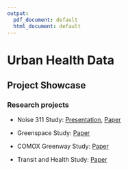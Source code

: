```yaml
---
output:
  pdf_document: default
  html_document: default
---
```

# Urban Health Data
## Project Showcase


### Research projects

- Noise 311 Study: <a href="https://urbanhealthdata.github.io/noise311/" target="_blank"> Presentation</a>, <a href="https://dx.doi.org/10.17605/OSF.IO/YC2H8" target="_blank">Paper</a>

- Greenspace Study: <a href="https://dx.doi.org/10.1016/j.socscimed.2018.04.051" target="_blank">Paper</a>

- COMOX Greenway Study: <a href="https://doi.org/10.1016/j.trd.2018.04.013" target="_blank">Paper</a>

- Transit and Health Study: <a href="https://doi.org/10.1016/j.tra.2016.07.005" target="_blank">Paper</a>


